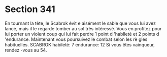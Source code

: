 # Section 341

En tournant la tête, le Scabrok évit e aisément le sable que vous
lui avez lancé, mais il le regarde tomber au sol très intéressé.
Vous en profitez pour lui porter un violent coup qui lui fait
perdre 1 point d 'hablleté  et 2 points d 'endurance.  Maintenant
vous poursuivez le combat selon les rè gles habituelles.
SCABROK  habileté:  7 endurance:  12 Si vous êtes vainqueur,
rendez -vous au 54.